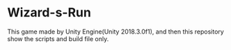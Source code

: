 # Wizard-s-Run
This game made by Unity Engine(Unity 2018.3.0f1), and then this repository show the scripts and build file only.
